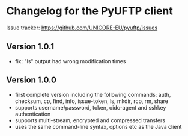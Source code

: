 Changelog for the PyUFTP client
===============================

Issue tracker: https://github.com/UNICORE-EU/pyuftp/issues

Version 1.0.1
-------------
 - fix: "ls" output had wrong modification times

Version 1.0.0
-------------
 - first complete version including the following commands:
   auth, checksum, cp, find, info, issue-token, ls, mkdir, rcp, rm, share
 - supports username/password, token, oidc-agent and sshkey authentication
 - supports multi-stream, encrypted and compressed transfers
 - uses the same command-line syntax, options etc as the Java client
